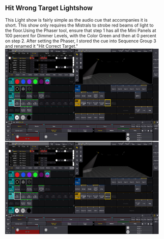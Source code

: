 ## Hit Wrong Target Lightshow 
This Light show is fairly simple as the audio cue that accompanies it is short. This show only requires the Mistrals to strobe red beams of light to the floor.Using the Phaser tool, ensure that step 1 has all the Mini Panels at 100 percent for Dimmer Levels, with the Color Green and then at 0 percent on step 2. After setting the Phaser, I stored the cue into Sequence Group 3 and renamed it "Hit Correct Target."
<br>
<img src="Captures/IntroPos1.jpg" alt="Hit Correct Target Phase 1" width="500" height="300"/>
<br>
<img src="Captures/IntroPos1.jpg" alt="Hit Correct Target Phase 2" width="500" height="300"/>

